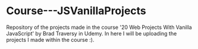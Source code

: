 # Course---JSVanillaProjects
Repository of the projects made in the course '20 Web Projects With Vanilla JavaScript' by Brad Traversy in Udemy. In here I will be uploading the projects I made within the course :).
